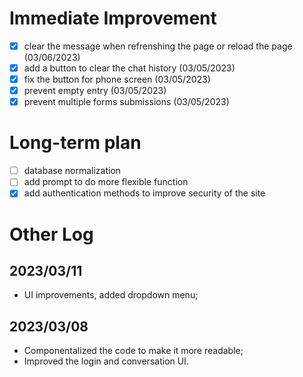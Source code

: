 # Immediate Improvement
- [X] clear the message when refrenshing the page or reload the page (03/06/2023)
- [X] add a button to clear the chat history (03/05/2023)
- [X] fix the button for phone screen (03/05/2023)
- [X] prevent empty entry (03/05/2023)
- [X] prevent multiple forms submissions (03/05/2023)
# Long-term plan
- [ ] database normalization
- [ ] add prompt to do more flexible function
- [X] add authentication methods to improve security of the site

# Other Log
## 2023/03/11
- UI improvements, added dropdown menu;
## 2023/03/08
- Componentalized the code to make it more readable;
- Improved the login and conversation UI.